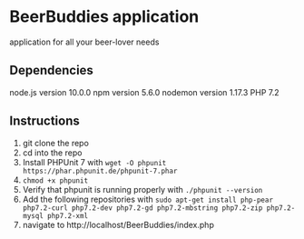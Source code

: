 # BeerBuddies application
application for all your beer-lover needs

## Dependencies
node.js version 10.0.0
npm version 5.6.0
nodemon version 1.17.3
PHP 7.2

## Instructions
1. git clone the repo
2. cd into the repo
3. Install PHPUnit 7 with `wget -O phpunit https://phar.phpunit.de/phpunit-7.phar`
4. `chmod +x phpunit`
5. Verify that phpunit is running properly with `./phpunit --version`
6. Add the following repositories with `sudo apt-get install php-pear php7.2-curl php7.2-dev php7.2-gd php7.2-mbstring php7.2-zip php7.2-mysql php7.2-xml`
7. navigate to http://localhost/BeerBuddies/index.php
